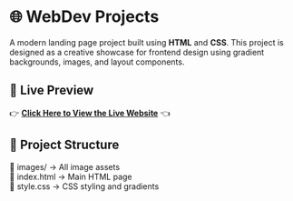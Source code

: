# 🌐 WebDev Projects

A modern landing page project built using **HTML** and **CSS**. 
This project is designed as a creative showcase for frontend design using gradient backgrounds, images, and layout components.


## 🔗 Live Preview

👉 [**Click Here to View the Live Website**](https://aditiavhad11.github.io/WebDev-Projects/) 👈


## 📂 Project Structure

📁 images/ → All image assets <br>
📄 index.html → Main HTML page <br>
🎨 style.css → CSS styling and gradients

